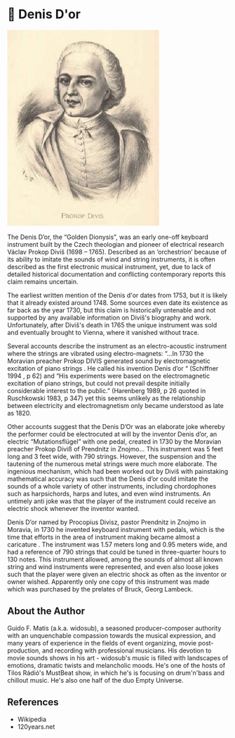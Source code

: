 # 🎵 Denis D'or

![Prokop Diviš](_static/images/denis-dor/img.jpg)

The Denis D’or, the “Golden Dionysis”, was an early one-off keyboard instrument built by the Czech theologian 
and pioneer of electrical research Václav Prokop Diviš (1698 – 1765). Described as an ‘orchestrion’ because of its
ability to imitate the sounds of wind and string instruments, it is often described as the first electronic musical 
instrument, yet, due to lack of detailed historical documentation and conflicting contemporary reports this claim 
remains uncertain.

The earliest written mention of the Denis d'or dates from 1753, but it is likely that it already existed around 1748. 
Some sources even date its existence as far back as the year 1730, but this claim is historically untenable and not 
supported by any available information on Diviš's biography and work. Unfortunately, after Diviš's death in 1765 
the unique instrument was sold and eventually brought to Vienna, where it vanished without trace.

Several accounts describe the instrument as an electro-acoustic instrument where the strings are vibrated using electro-magnets: “…In 1730 the Moravian preacher Prokop DIVIS generated sound by electromagnetic excitation of piano strings . He called his invention Denis d’or “ (Schiffner 1994 , p 62) and “His experiments were based on the electromagnetic excitation of piano strings, but could not prevail despite initially considerable interest to the public.” (Harenberg 1989, p 26 quoted in Ruschkowski 1983, p 347) yet this seems unlikely as the relationship between electricity and electromagnetism only became understood as late as 1820.

Other accounts suggest that the Denis D’Or was an elaborate joke whereby the performer could be electrocuted at will by the inventor Denis d’or, an electric “Mutationsflügel” with one pedal, created in 1730 by the  Moravian preacher Prokop Diviß of Prendnitz in Znojmo… This instrument was 5 feet long and 3 feet wide, with 790 strings. However, the suspension and the tautening of the numerous metal strings were much more elaborate. The ingenious mechanism, which had been worked out by Diviš with painstaking mathematical accuracy was such that the Denis d’or could imitate the sounds of a whole variety of other instruments, including chordophones such as harpsichords, harps and lutes, and even wind instruments. An untimely anti joke was that the player of the instrument could receive an electric shock whenever the inventor wanted.

Denis D’or named by Procopius Divisz, pastor Prendnitz in Znojmo in Moravia, in 1730 he invented keyboard 
instrument with pedals, which is the time that efforts in the area of instrument making became almost a 
caricature . The instrument was 1.57 meters long and 0.95 meters wide, and had a reference of 790 strings that 
could be tuned in three-quarter hours to 130 notes. This instrument allowed, among the sounds of almost all 
known string and wind instruments were represented, and even also loose jokes such that the player were given an
electric shock as often as the inventor or owner wished. Apparently only one copy of this instrument was made 
which was purchased by the prelates of Bruck, Georg Lambeck.

## About the Author

Guido F. Matis (a.k.a. widosub), a seasoned producer-composer authority with an unquenchable compassion 
towards the musical expression, and many years of experience in the fields of event organizing, movie post-production, and recording with professional musicians. His devotion to movie sounds shows in his art - widosub's 
music is filled with landscapes of emotions, dramatic twists and melancholic moods. He's one of the hosts of Tilos
Rádió's MustBeat show, in which he's is focusing on drum'n'bass and chillout music. He's also one half of the duo 
Empty Universe.

## References

- Wikipedia 
- 120years.net
